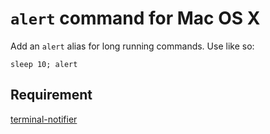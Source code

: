 # `alert` command for Mac OS X

Add an `alert` alias for long running commands. Use like so:

    sleep 10; alert

## Requirement

[terminal-notifier](https://github.com/alloy/terminal-notifier)
